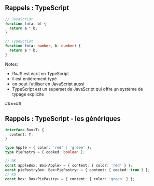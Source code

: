 ## Rappels : TypeScript

```typescript
// JavaScript
function fn(a, b) {
  return a * b;
}

// TypeScript
function fn(a: number, b: number) {
  return a * b;
}
```

<!-- .element: class="big-code" -->

Notes:

- RxJS est écrit en TypeScript
- il est entièrement typé
- on peut l'utiliser en JavaScript aussi
- TypeScript est un superset de JavaScript qui offre un système de typage explicite

##==##

## Rappels : TypeScript - les génériques

```typescript
interface Box<T> {
  content: T;
}

type Apple = { color: 'red' | 'green' };
type PiePastry = { cooked: boolean };

// OK
const appleBox: Box<Apple> = { content: { color: 'red' } };
const piePastryBox: Box<PiePastry> = { content: { cooked: true } };
// KO
const box: Box<PiePastry> = { content: { color: 'green' } };
```

<!-- .element: class="big-code" -->
